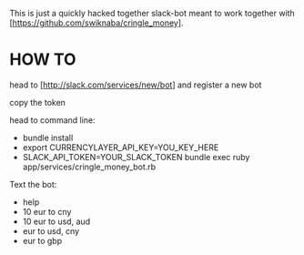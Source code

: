 This is just a quickly hacked together slack-bot meant to work together with [https://github.com/swiknaba/cringle_money].

# HOW TO
head to [http://slack.com/services/new/bot] and register a new bot

copy the token

head to command line:
- bundle install
- export CURRENCYLAYER_API_KEY=YOU_KEY_HERE
- SLACK_API_TOKEN=YOUR_SLACK_TOKEN bundle exec ruby app/services/cringle_money_bot.rb

Text the bot:
- help
- 10 eur to cny
- 10 eur to usd, aud
- eur to usd, cny
- eur to gbp
